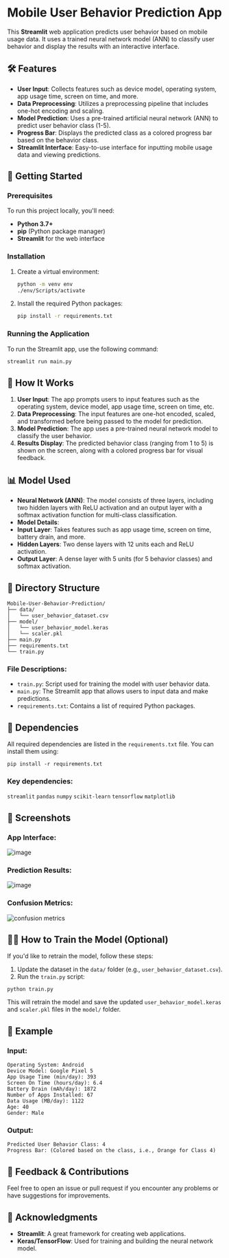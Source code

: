 # Mobile User Behavior Prediction App

This **Streamlit** web application predicts user behavior based on mobile usage data. It uses a trained neural network model (ANN) to classify user behavior and display the results with an interactive interface.

## 🛠 Features

- **User Input**: Collects features such as device model, operating system, app usage time, screen on time, and more.
- **Data Preprocessing**: Utilizes a preprocessing pipeline that includes one-hot encoding and scaling.
- **Model Prediction**: Uses a pre-trained artificial neural network (ANN) to predict user behavior class (1-5).
- **Progress Bar**: Displays the predicted class as a colored progress bar based on the behavior class.
- **Streamlit Interface**: Easy-to-use interface for inputting mobile usage data and viewing predictions.

## 🚀 Getting Started

### Prerequisites

To run this project locally, you'll need:

- **Python 3.7+**
- **pip** (Python package manager)
- **Streamlit** for the web interface

### Installation

1. Create a virtual environment:
    ```bash
    python -m venv env
    ./env/Scripts/activate
    ```

2. Install the required Python packages:
    ```bash
    pip install -r requirements.txt
    ```

### Running the Application

To run the Streamlit app, use the following command:

```bash
streamlit run main.py
```

## 🔧 How It Works

1. **User Input**: The app prompts users to input features such as the operating system, device model, app usage time, screen on time, etc.
2. **Data Preprocessing**: The input features are one-hot encoded, scaled, and transformed before being passed to the model for prediction.
3. **Model Prediction**: The app uses a pre-trained neural network model to classify the user behavior.
4. **Results Display**: The predicted behavior class (ranging from 1 to 5) is shown on the screen, along with a colored progress bar for visual feedback.

## 📊 Model Used

- **Neural Network (ANN)**: The model consists of three layers, including two hidden layers with ReLU activation and an output layer with a softmax activation function for multi-class classification.
- **Model Details**:
- **Input Layer**: Takes features such as app usage time, screen on time, battery drain, and more.
- **Hidden Layers**: Two dense layers with 12 units each and ReLU activation.
- **Output Layer**: A dense layer with 5 units (for 5 behavior classes) and softmax activation.


## 📂 Directory Structure
```
Mobile-User-Behavior-Prediction/
├── data/
│   └── user_behavior_dataset.csv
├── model/
│   └── user_behavior_model.keras
│   └── scaler.pkl
├── main.py
├── requirements.txt
└── train.py
```

### File Descriptions:

- `train.py`: Script used for training the model with user behavior data.
- `main.py`: The Streamlit app that allows users to input data and make predictions.
- `requirements.txt`: Contains a list of required Python packages.

## 🔧 Dependencies

All required dependencies are listed in the `requirements.txt` file. You can install them using:
```
pip install -r requirements.txt
```

### Key dependencies:

`streamlit`
`pandas`
`numpy`
`scikit-learn`
`tensorflow`
`matplotlib`

## 📸 Screenshots

### App Interface:

![image](https://github.com/user-attachments/assets/33f98df8-f87a-468e-b423-5b4c8a940247)

### Prediction Results:

![image](https://github.com/user-attachments/assets/753f03f6-20c5-493f-bf49-c10353a858de)

### Confusion Metrics:

![confusion metrics](https://github.com/user-attachments/assets/0f4ec323-0c72-43fa-bd45-7db901d14087)

## 🧑‍💻 How to Train the Model (Optional)
If you'd like to retrain the model, follow these steps:

1. Update the dataset in the `data/` folder (e.g., `user_behavior_dataset.csv`).
2. Run the `train.py` script:
```
python train.py
```

This will retrain the model and save the updated `user_behavior_model.keras` and `scaler.pkl` files in the `model/` folder.

## 🔄 Example

### Input:
```
Operating System: Android
Device Model: Google Pixel 5
App Usage Time (min/day): 393
Screen On Time (hours/day): 6.4
Battery Drain (mAh/day): 1872
Number of Apps Installed: 67
Data Usage (MB/day): 1122
Age: 40
Gender: Male
```
### Output:
```
Predicted User Behavior Class: 4
Progress Bar: (Colored based on the class, i.e., Orange for Class 4)
```

## 💬 Feedback & Contributions
Feel free to open an issue or pull request if you encounter any problems or have suggestions for improvements.

## 🎉 Acknowledgments
- **Streamlit**: A great framework for creating web applications.
- **Keras/TensorFlow**: Used for training and building the neural network model.






